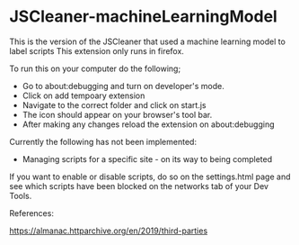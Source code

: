 # JSCleaner-machineLearningModel
This is the version of the JSCleaner that used a machine learning model to label scripts
This extension only runs in firefox.

To run this on your computer do the following; 
- Go to about:debugging and turn on developer's mode.
- Click on add tempoary extension
- Navigate to the correct folder and click on start.js
- The icon should appear on your browser's tool bar.
- After making any changes reload the extension on about:debugging


Currently the following has not been implemented:
- Managing scripts for a specific site - on its way to being completed

If you want to enable or disable scripts, do so on the settings.html page and see which scripts have been blocked on the networks tab of your Dev Tools. 


References: 

https://almanac.httparchive.org/en/2019/third-parties
